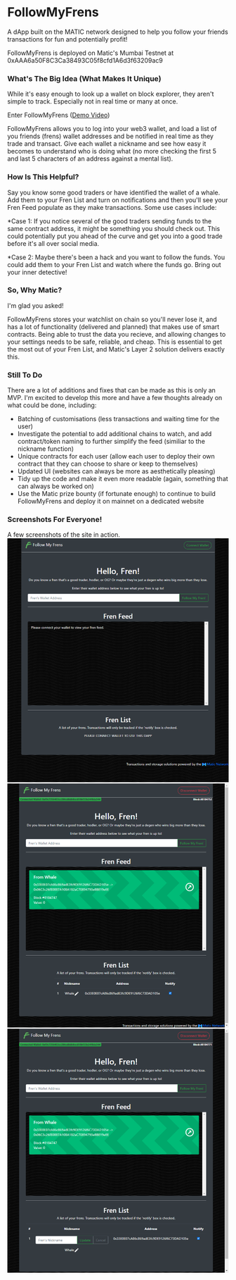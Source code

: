 # FollowMyFrens #
A dApp built on the MATIC network designed to help you follow your friends transactions for fun and potentially profit!

FollowMyFrens is deployed on Matic's Mumbai Testnet at 0xAAA6a50F8C3Ca38493C05f8cfd1A6d3f63209ac9


### What's The Big Idea (What Makes It Unique) ###
While it's easy enough to look up a wallet on block explorer, they aren't simple to track. Especially not in real time or many at once.

Enter FollowMyFrens ([Demo Video](https://www.youtube.com/watch?v=KzlZC50X50c "Follow My Frens - Demo Video (Silent)"))

FollowMyFrens allows you to log into your web3 wallet, and load a list of you friends (frens) wallet addresses and be notified in real time as they trade and transact. Give each wallet a nickname and see how easy it becomes to understand who is doing what (no more checking the first 5 and last 5 characters of an address against a mental list).


### How Is This Helpful? ###
Say you know some good traders or have identified the wallet of a whale. Add them to your Fren List and turn on notifications and then you'll see your Fren Feed populate as they make transactions. Some use cases include:

*Case 1: If you notice several of the good traders sending funds to the same contract address, it might be something you should check out. This could potentially put you ahead of the curve and get you into a good trade before it's all over social media.

*Case 2: Maybe there's been a hack and you want to follow the funds. You could add them to your Fren List and watch where the funds go. Bring out your inner detective!


### So, Why Matic? ###
I'm glad you asked!

FollowMyFrens stores your watchlist on chain so you'll never lose it, and has a lot of functionality (delivered and planned) that makes use of smart contracts. Being able to trust the data you recieve, and allowing changes to your settings needs to be safe, reliable, and cheap. This is essential to get the most out of your Fren List, and Matic's Layer 2 solution delivers exactly this.


### Still To Do ###
There are a lot of additions and fixes that can be made as this is only an MVP. I'm excited to develop this more and have a few thoughts already on what could be done, including:
* Batching of customisations (less transactions and waiting time for the user)
* Investigate the potential to add additional chains to watch, and add contract/token naming to further simplify the feed (similiar to the nickname function)
* Unique contracts for each user (allow each user to deploy their own contract that they can choose to share or keep to themselves)
* Updated UI (websites can always be more as aesthetically pleasing)
* Tidy up the code and make it even more readable (again, something that can always be worked on)
* Use the Matic prize bounty (if fortunate enough) to continue to build FollowMyFrens and deploy it on mainnet on a dedicated website


### Screenshots For Everyone! ###
A few screenshots of the site in action.
![Alt text](/readmeFiles/Fresh_Screen.png?raw=true "Before Wallet Connection")
![Alt text](/readmeFiles/Wallet_Connected.png?raw=true "After Wallet Connected (w/ Transaction showing)")
![Alt text](/readmeFiles/Updating_Nickname.png?raw=true "Modifying Wallet Nickname (w/ Transaction showing)")
